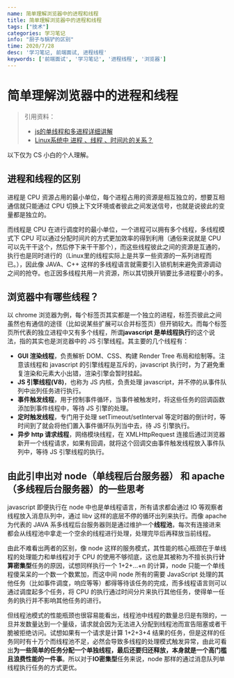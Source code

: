 ```yaml
---
name: 简单理解浏览器中的进程和线程
title: 简单理解浏览器中的进程和线程
tags: ["技术"]
categories: 学习笔记
info: "厨子与锅铲的区别"
time: 2020/7/28
desc: '学习笔记, 前端面试, 进程线程'
keywords: ['前端面试', '学习笔记', '进程线程', '浏览器']
---
```


# 简单理解浏览器中的进程和线程

> 引用资料：
>
> - [js的单线程和多进程详细讲解](http://www.lucklnk.com/godaddy/details/aid/509517905)
> - [Linux系统中 进程 、线程 、时间片的关系？](https://www.zhihu.com/question/64723752)

以下仅为 CS 小白的个人理解。

## 进程和线程的区别

进程是 CPU 资源占用的最小单位，每个进程占用的资源是相互独立的，想要互相通信就只能通过 CPU 切换上下文环境或者彼此之间发送信号，也就是说彼此的变量都是独立的。

而线程是 CPU 在进行调度时的最小单位，一个进程可以拥有多个线程，多线程模式下 CPU 可以通过分配时间片的方式更加效率的得到利用（通俗来说就是 CPU 可以先干干这个，然后停下来干干那个），而这些线程彼此之间的资源是互通的，执行也是同时进行的（Linux里的线程实际上是共享一些资源的一系列进程而已。），因此像 JAVA、C++ 这样的多线程语言就需要引入锁机制来避免资源调动之间的抢夺。也正因多线程共用一片资源，所以其切换开销要比多进程要小的多。

## 浏览器中有哪些线程？

以 chrome 浏览器为例，每个标签页其实都是一个独立的进程，标签页彼此之间虽然也有通信的途径（比如说某些扩展可以合并标签页）但开销较大。而每个标签页所代表的独立进程中又有多个线程，所谓**javascript 是单线程执行**的这个说法，指的其实也是浏览器中的 JS 引擎线程。其主要的几个线程有：

- **GUI 渲染线程**，负责解析 DOM、CSS、构建 Render Tree 布局和绘制等。注意该线程和 javascript 的引擎线程是互斥的，javascript 执行时，为了避免重复渲染和元素大小出错，渲染引擎会暂时挂起。
- **JS 引擎线程(V8)**，也称为 JS 内核，负责处理 javascript，并不停的从事件队列中出列任务进行执行。
- **事件触发线程**，用于控制事件循环，当事件被触发时，将这些任务的回调函数添加到事件线程中，等待 JS 引擎的处理。
- **定时触发线程**，专门用于处理 setTimeout/setInterval 等定时器的倒计时，等时间到了就会将他们置入事件循环队列当中去，待 JS 引擎执行。
- **异步 http 请求线程**，网络模块线程，在 XMLHttpRequest 连接后通过浏览器新开一个线程请求，如果有回调，就将这个回调交由事件触发线程放入事件队列中，等待 JS 引擎线程的执行。

## 由此引申出对 node（单线程后台服务器） 和 apache（多线程后台服务器）的一些思考

javascript 即便执行在 node 中也是单线程语言，所有请求都会通过 IO 等观察者线程放入消息队列中，通过 libv 这样的底层不停的循环出列来执行。而像 apache 为代表的 JAVA 系多线程后台服务器则是通过维护一个**线程池**，每次有连接进来都会从线程池中拿走一个空余的线程进行处理，处理完毕后再释放当前线程。

由此不难看出两者的区别，像 node 这样的服务模式，其性能的核心瓶颈在于单线程的处理能力和单线程对于 CPU 的使用不够彻底，这也是其被称为不擅长执行**计算密集型**任务的原因，试想同样执行一个 1+2+...+n 的计算，node 只能一个单线程傻呆呆的一个数一个数累加，而这中间 node 所有的需要 JavaScript 处理的其他任务（比如事件调度，响应等等）都得等待该任务的完成，而多线程语言则可以通过调度起多个任务，将 CPU 的执行通过时间分片来执行其他任务，使得单一任务的执行并不影响其他任务的进行。

但线程池模式的性能瓶颈也很容易能看出，线程池中线程的数量总归是有限的，一旦并发数量达到一个量级，请求就会因为无法进入分配到线程池而宣告阻塞或者干脆被拒绝访问。试想如果有一个请求是计算 1+2+3+4 结果的任务，但是这样的任务同时有十万个而线程池不足，必然会导致多线程的处理模式触发异常，由此可看出**为一些简单的任务分配一个单独线程，最后还要归还释放，本身就是一个高门槛且浪费性能的一件事**。所以对于**IO密集型**任务来说，node 那样的通过消息队列单线程执行任务的方式更优。